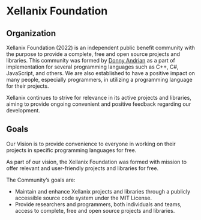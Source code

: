 # Xellanix Foundation
## Organization
Xellanix Foundation (2022) is an independent public benefit community with the purpose to provide a complete, free and open source projects and libraries. This community was formed by [Donny Andrian](@donnyandrian) as a part of implementation for several programming languages such as C++, C#, JavaScript, and others. We are also established to have a positive impact on many people, especially programmers, in utilizing a programming language for their projects.

Xellanix continues to strive for relevance in its active projects and libraries, aiming to provide ongoing convenient and positive feedback regarding our development.

## Goals
Our Vision is to provide convenience to everyone in working on their projects in specific programming languages for free.

As part of our vision, the Xellanix Foundation was formed with mission to offer relevant and user-friendly projects and libraries for free.

The Community’s goals are:

- Maintain and enhance Xellanix projects and libraries through a publicly accessible source code system under the MIT License.
- Provide researchers and programmers, both individuals and teams, access to complete, free and open source projects and libraries.
